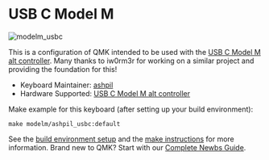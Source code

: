 # USB C Model M

![modelm_usbc](https://raw.githubusercontent.com/ashpil/Model-M-Type-C-Controller/master/images/render.png)

This is a configuration of QMK intended to be used with the [USB C Model M alt controller](https://github.com/ashpil/Model-M-Type-C-Controller "USB C Model M alt controller"). Many thanks to iw0rm3r for working on a similar project and providing the foundation for this!

* Keyboard Maintainer: [ashpil](https://github.com/ashpil)
* Hardware Supported: [USB C Model M alt controller](https://github.com/ashpil/Model-M-Type-C-Controller)

Make example for this keyboard (after setting up your build environment):

    make modelm/ashpil_usbc:default

See the [build environment setup](https://docs.qmk.fm/#/getting_started_build_tools) and the [make instructions](https://docs.qmk.fm/#/getting_started_make_guide) for more information. Brand new to QMK? Start with our [Complete Newbs Guide](https://docs.qmk.fm/#/newbs).
